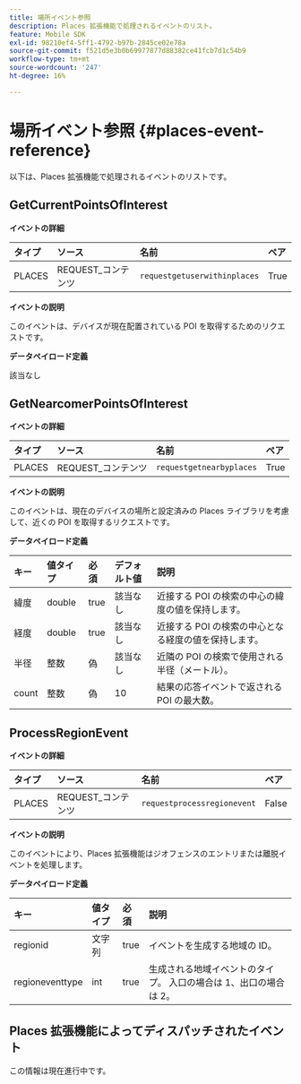 ```yaml
---
title: 場所イベント参照
description: Places 拡張機能で処理されるイベントのリスト。
feature: Mobile SDK
exl-id: 98210ef4-5ff1-4792-b97b-2845ce02e78a
source-git-commit: f521d5e3b0b69977877d88382ce41fcb7d1c54b9
workflow-type: tm+mt
source-wordcount: '247'
ht-degree: 16%

---
```


# 場所イベント参照 {#places-event-reference}

以下は、Places 拡張機能で処理されるイベントのリストです。

## GetCurrentPointsOfInterest

**イベントの詳細**

| タイプ | ソース | 名前 | ペア |
| :--- | :--- | :--- | :--- |
| PLACES | REQUEST_コンテンツ | `requestgetuserwithinplaces` | True |

**イベントの説明**

このイベントは、デバイスが現在配置されている POI を取得するためのリクエストです。

**データペイロード定義**

該当なし

## GetNearcomerPointsOfInterest

**イベントの詳細**

| タイプ | ソース | 名前 | ペア |
| :--- | :--- | :--- | :--- |
| PLACES | REQUEST_コンテンツ | `requestgetnearbyplaces` | True |

**イベントの説明**

このイベントは、現在のデバイスの場所と設定済みの Places ライブラリを考慮して、近くの POI を取得するリクエストです。

**データペイロード定義**

| キー | 値タイプ | 必須 | デフォルト値 | 説明 |
| :--- | :--- | :--- | :--- | :--- |
| 緯度 | double | true | 該当なし | 近接する POI の検索の中心の緯度の値を保持します。 |
| 経度 | double | true | 該当なし | 近接する POI の検索の中心となる経度の値を保持します。 |
| 半径 | 整数 | 偽 | 該当なし | 近隣の POI の検索で使用される半径（メートル）。 |
| count | 整数 | 偽 | 10 | 結果の応答イベントで返される POI の最大数。 |

## ProcessRegionEvent

**イベントの詳細**

| タイプ | ソース | 名前 | ペア |
| :--- | :--- | :--- | :--- |
| PLACES | REQUEST_コンテンツ | `requestprocessregionevent` | False |

**イベントの説明**

このイベントにより、Places 拡張機能はジオフェンスのエントリまたは離脱イベントを処理します。

**データペイロード定義**

| キー | 値タイプ | 必須 | 説明 |
| :--- | :--- | :--- | :--- |
| regionid | 文字列 | true | イベントを生成する地域の ID。 |
| regioneventtype | int | true | 生成される地域イベントのタイプ。 入口の場合は 1、出口の場合は 2。 |

## Places 拡張機能によってディスパッチされたイベント

この情報は現在進行中です。
